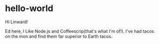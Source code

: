 # hello-world

Hi Linward!

Ed here, I Like Node.js and Coffeescrip(that's what I'm of!).
I've had tacos on the mon and find them far superior to Earth tacos.
